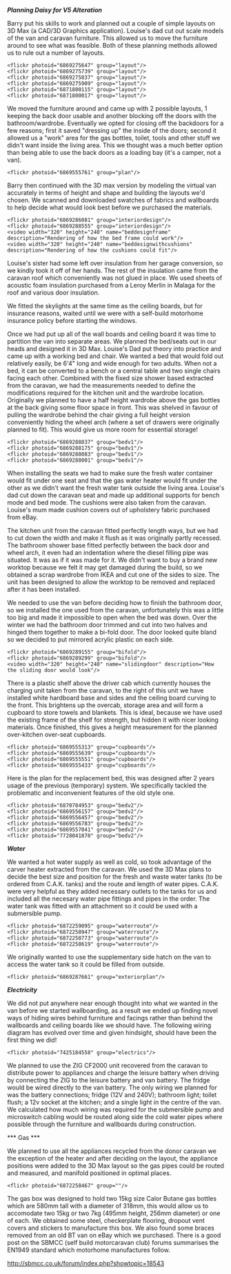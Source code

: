 ***Planning Daisy for V5 Alteration***

Barry put his skills to work and planned out a couple of simple layouts on 3D Max (a CAD/3D Graphics application). Louise's dad cut out scale models of the van and caravan furniture. This allowed us to move the furniture around to see what was feasible. Both of these planning methods allowed us to rule out a number of layouts.

    <flickr photoid="6869275647" group="layout"/>
    <flickr photoid="6869275739" group="layout"/>
    <flickr photoid="6869275837" group="layout"/>
    <flickr photoid="6869275909" group="layout"/>
    <flickr photoid="6871800115" group="layout"/>
    <flickr photoid="6871800017" group="layout"/>

We moved the furniture around and came up with 2 possible layouts, 1 keeping the back door usable and another blocking off the doors with the bathroom/wardrobe. Eventually we opted for closing off the backdoors for a few reasons; first it saved "dressing up" the inside of the doors; second it allowed us a "work" area for the gas bottles, toilet, tools and other stuff we didn't want inside the living area. This we thought was a much better option than being able to use the back doors as a loading bay (it's a camper, not a van).
  
    <flickr photoid="6869555761" group="plan"/>

Barry then continued with the 3D max version by modeling the virtual van accurately in terms of height and shape and building the layouts we'd chosen. We scanned and downloaded swatches of fabrics and wallboards to help decide what would look best before we purchased the materials.

    <flickr photoid="6869286081" group="interiordesign"/>
    <flickr photoid="6869288555" group="interiordesign"/>
	<video width="320" height="240" name="beddesignframe" description="Rendering of how the bed frame could work"/>
	<video width="320" height="240" name="beddesignwithcushions" description="Rendering of how the cushions could fit"/>

Louise's sister had some left over insulation from her garage conversion, so we kindly took it off of her hands. The rest of the insulation came from the caravan roof which conveniently was not glued in place. We used sheets of acoustic foam insulation purchased from a Leroy Merlin in Malaga for the roof and various door insulation.

We fitted the skylights at the same time as the ceiling boards, but for insurance reasons, waited until we were with a self-build motorhome insurance policy before starting the windows.

Once we had put up all of the wall boards and ceiling board it was time to partition the van into separate areas. We planned the bed/seats out in our heads and designed it in 3D Max. Louise's Dad put theory into practice and came up with a working bed and chair. We wanted a bed that would fold out relatively easily, be 6'4" long and wide enough for two adults. When not a bed, it can be converted to a bench or a central table and two single chairs facing each other. Combined with the fixed size shower based extracted from the caravan, we had the measurements needed to define the modifications required for the kitchen unit and the wardrobe location. Originally we planned to have a half height wardrobe above the gas bottles at the back giving some floor space in front. This was shelved in favour of pulling the wardrobe behind the chair giving a full height version conveniently hiding the wheel arch (where a set of drawers were originally planned to fit). This would give us more room for essential storage!

    <flickr photoid="6869288837" group="bedv1"/>
    <flickr photoid="6869288175" group="bedv1"/>
    <flickr photoid="6869288083" group="bedv1"/>
    <flickr photoid="6869288001" group="bedv1"/>

When installing the seats we had to make sure the fresh water container would fit under one seat and that the gas water heater would fit under the other as we didn't want the fresh water tank outside the living area. Louise's dad cut down the caravan seat and made up additional supports for bench mode and bed mode. The cushions were also taken from the caravan. Louise's mum made cushion covers out of upholstery fabric purchased from eBay.

The kitchen unit from the caravan fitted perfectly length ways, but we had to cut down the width and make it flush as it was originally partly recessed. The bathroom shower base fitted perfectly between the back door and wheel arch, it even had an indentation where the diesel filling pipe was situated. It was as if it was made for it. We didn't want to buy a brand new worktop because we felt it may get damaged during the build, so we obtained a scrap wardrobe from IKEA and cut one of the sides to size. The unit has been designed to allow the worktop to be removed and replaced after it has been installed.

We needed to use the van before deciding how to finish the bathroom door, so we installed the one used from the caravan, unfortunately this was a little too big and made it impossible to open when the bed was down. Over the winter we had the bathroom door trimmed and cut into two halves and hinged them together to make a bi-fold door. The door looked quite bland so we decided to put mirrored acrylic plastic on each side.

    <flickr photoid="6869289155" group="bifold"/>
    <flickr photoid="6869289299" group="bifold"/>
    <video width="320" height="240" name="slidingdoor" description="How the sliding door would look"/>

There is a plastic shelf above the driver cab which currently houses the charging unit taken from the caravan, to the right of this unit we have installed white hardboard base and sides and the ceiling board curving to the front. This brightens up the overcab, storage area and will form a cupboard to store towels and blankets. This is ideal, because we have used the existing frame of the shelf for strength, but hidden it with nicer looking materials. Once finished, this gives a height measurement for the planned over-kitchen over-seat cupboards.

    <flickr photoid="6869555313" group="cupboards"/>
    <flickr photoid="6869555639" group="cupboards"/>
    <flickr photoid="6869555551" group="cupboards"/>
    <flickr photoid="6869555433" group="cupboards"/>

Here is the plan for the replacement bed, this was designed after 2 years usage of the previous (temporary) system. We specifically tackled the problematic and inconvenient features of the old style one.

    <flickr photoid="6870784953" group="bedv2"/>
    <flickr photoid="6869556157" group="bedv2"/>
    <flickr photoid="6869556457" group="bedv2"/>
    <flickr photoid="6869556783" group="bedv2"/>
    <flickr photoid="6869557041" group="bedv2"/>
    <flickr photoid="7728041870" group="bedv2"/>

***Water***

We wanted a hot water supply as well as cold, so took advantage of the carver heater extracted from the caravan. We used the 3D Max plans to decide the best size and position for the fresh and waste water tanks (to be ordered from C.A.K. tanks) and the route and length of water pipes. C.A.K. were very helpful as they added necessary outlets to the tanks for us and included all the necesary water pipe fittings and pipes in the order. The water tank was fitted with an attachment so it could be used with a submersible pump. 

    <flickr photoid="6872259095" group="waterroute"/>
    <flickr photoid="6872258947" group="waterroute"/>
    <flickr photoid="6872258773" group="waterroute"/>
    <flickr photoid="6872258619" group="waterroute"/>

We originally wanted to use the supplementary side hatch on the van to access the water tank so it could be filled from outside.

    <flickr photoid="6869287661" group="exteriorplan"/>

***Electricity***

We did not put anywhere near enough thought into what we wanted in the van before we started wallboarding, as a result we ended up finding novel ways of hiding wires behind furniture and facings rather than behind the wallboards and ceiling boards like we should have. The following wiring diagram has evolved over time and given hindsight, should have been the first thing we did! 

    <flickr photoid="7425184558" group="electrics"/>

We planned to use the ZIG CF2000 unit recovered from the caravan to distribute power to appliances and charge the leisure battery when driving by connecting the ZIG to the leisure battery and van battery. The fridge would be wired directly to the van battery. The only wiring we planned for was the battery connections; fridge (12V and 240V); bathroom light; toilet flush; a 12v socket at the kitchen; and a single light in the centre of the van. We calculated how much wiring was required for the submersible pump and microswitch cabling would be routed along side the cold water pipes where possible through the furniture and wallboards during construction. 

*** Gas ***

We planned to use all the appliances recycled from the donor caravan we the exception of the heater and after deciding on the layout, the appliance positions were added to the 3D Max layout so the gas pipes could be routed and measured, and manifold positioned in optimal places. 

    <flickr photoid="6872258467" group=""/>

The gas box was designed to hold two 15kg size Calor Butane gas bottles which are 580mm tall with a diameter of 318mm, this would allow us to accomodate two 15kg or two 7kg (495mm height, 256mm diameter) or one of each. We obtained some steel, checkerplate flooring, dropout vent covers and stickers to manufacture this box. We also found some braces removed from an old BT van on eBay which we purchased. There is a good post on the SBMCC (self build motorcaravan club) forums summarises the EN1949 standard which motorhome manufactures follow. 

  <url description="Summary of EN1949 on SBMCC forums" title="Summary of EN1949 on SBMCC forums">http://sbmcc.co.uk/forum/index.php?showtopic=18543</url>